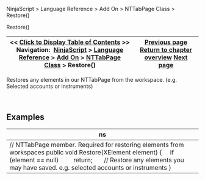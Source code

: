 ﻿


NinjaScript \> Language Reference \> Add On \> NTTabPage Class \> Restore()






















Restore()







| \<\< [Click to Display Table of Contents](nttabpage_restore.md) \>\> **Navigation:**     [NinjaScript](ninjascript-1.md) \> [Language Reference](language_reference_wip-1.md) \> [Add On](add_on-1.md) \> [NTTabPage Class](nttabpage_class-1.md) \> Restore() | [Previous page](getheaderpart-1.md) [Return to chapter overview](nttabpage_class-1.md) [Next page](nttabpage_save-1.md) |
| --- | --- |











Restores any elements in our NTTabPage from the workspace. (e.g. Selected accounts or instruments)


 


## 


## Examples




| ns |
| --- |
| // NTTabPage member. Required for restoring elements from workspaces public void Restore(XElement element) {      if (element \=\= null)          return;        // Restore any elements you may have saved. e.g. selected accounts or instruments } |










